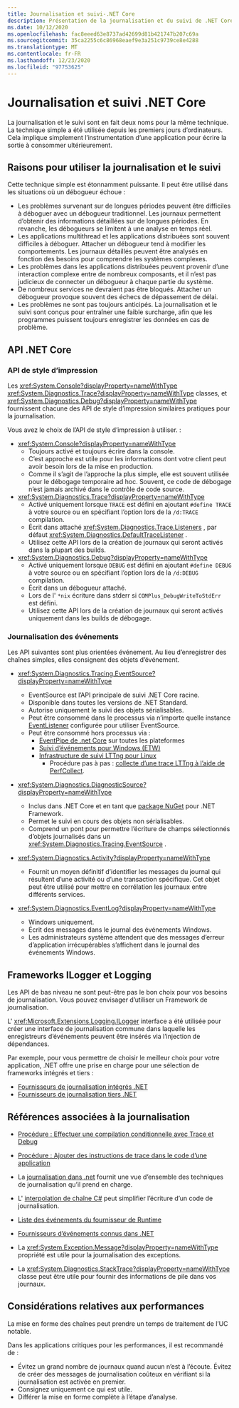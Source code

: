 ```yaml
---
title: Journalisation et suivi-.NET Core
description: Présentation de la journalisation et du suivi de .NET Core.
ms.date: 10/12/2020
ms.openlocfilehash: fac8eeed63e8737ad42699d81b421747b207c69a
ms.sourcegitcommit: 35ca2255c6c86968eaef9e3a251c9739ce8e4288
ms.translationtype: MT
ms.contentlocale: fr-FR
ms.lasthandoff: 12/23/2020
ms.locfileid: "97753625"
---
```

# <a name="net-core-logging-and-tracing"></a>Journalisation et suivi .NET Core

La journalisation et le suivi sont en fait deux noms pour la même technique. La technique simple a été utilisée depuis les premiers jours d’ordinateurs. Cela implique simplement l’instrumentation d’une application pour écrire la sortie à consommer ultérieurement.

## <a name="reasons-to-use-logging-and-tracing"></a>Raisons pour utiliser la journalisation et le suivi

Cette technique simple est étonnamment puissante. Il peut être utilisé dans les situations où un débogueur échoue :

- Les problèmes survenant sur de longues périodes peuvent être difficiles à déboguer avec un débogueur traditionnel. Les journaux permettent d’obtenir des informations détaillées sur de longues périodes. En revanche, les débogueurs se limitent à une analyse en temps réel.
- Les applications multithread et les applications distribuées sont souvent difficiles à déboguer.  Attacher un débogueur tend à modifier les comportements. Les journaux détaillés peuvent être analysés en fonction des besoins pour comprendre les systèmes complexes.
- Les problèmes dans les applications distribuées peuvent provenir d’une interaction complexe entre de nombreux composants, et il n’est pas judicieux de connecter un débogueur à chaque partie du système.
- De nombreux services ne devraient pas être bloqués. Attacher un débogueur provoque souvent des échecs de dépassement de délai.
- Les problèmes ne sont pas toujours anticipés. La journalisation et le suivi sont conçus pour entraîner une faible surcharge, afin que les programmes puissent toujours enregistrer les données en cas de problème.

## <a name="net-core-apis"></a>API .NET Core

### <a name="print-style-apis"></a>API de style d’impression

Les <xref:System.Console?displayProperty=nameWithType> <xref:System.Diagnostics.Trace?displayProperty=nameWithType> classes, et <xref:System.Diagnostics.Debug?displayProperty=nameWithType> fournissent chacune des API de style d’impression similaires pratiques pour la journalisation.

Vous avez le choix de l’API de style d’impression à utiliser. :

- <xref:System.Console?displayProperty=nameWithType>
  - Toujours activé et toujours écrire dans la console.
  - C’est approche est utile pour les informations dont votre client peut avoir besoin lors de la mise en production.
  - Comme il s’agit de l’approche la plus simple, elle est souvent utilisée pour le débogage temporaire ad hoc. Souvent, ce code de débogage n’est jamais archivé dans le contrôle de code source.
- <xref:System.Diagnostics.Trace?displayProperty=nameWithType>
  - Activé uniquement lorsque `TRACE` est défini en ajoutant `#define TRACE` à votre source ou en spécifiant l’option lors de la `/d:TRACE` compilation.
  - Écrit dans attaché <xref:System.Diagnostics.Trace.Listeners> , par défaut <xref:System.Diagnostics.DefaultTraceListener> .
  - Utilisez cette API lors de la création de journaux qui seront activés dans la plupart des builds.
- <xref:System.Diagnostics.Debug?displayProperty=nameWithType>
  - Activé uniquement lorsque `DEBUG` est défini en ajoutant `#define DEBUG` à votre source ou en spécifiant l’option lors de la `/d:DEBUG` compilation.
  - Écrit dans un débogueur attaché.
  - Lors de l' `*nix` écriture dans stderr si `COMPlus_DebugWriteToStdErr` est défini.
  - Utilisez cette API lors de la création de journaux qui seront activés uniquement dans les builds de débogage.

### <a name="logging-events"></a>Journalisation des événements

Les API suivantes sont plus orientées événement. Au lieu d’enregistrer des chaînes simples, elles consignent des objets d’événement.

- <xref:System.Diagnostics.Tracing.EventSource?displayProperty=nameWithType>
  - EventSource est l’API principale de suivi .NET Core racine.
  - Disponible dans toutes les versions de .NET Standard.
  - Autorise uniquement le suivi des objets sérialisables.
  - Peut être consommé dans le processus via n’importe quelle instance [EventListener](xref:System.Diagnostics.Tracing.EventListener) configurée pour utiliser EventSource.
  - Peut être consommé hors processus via :
    - [EventPipe de .net Core](./eventpipe.md) sur toutes les plateformes
    - [Suivi d’événements pour Windows (ETW)](/windows/win32/etw/event-tracing-portal)
    - [Infrastructure de suivi LTTng pour Linux](https://lttng.org/)
      - Procédure pas à pas : [collecte d’une trace LTTng à l’aide de PerfCollect](trace-perfcollect-lttng.md).

- <xref:System.Diagnostics.DiagnosticSource?displayProperty=nameWithType>
  - Inclus dans .NET Core et en tant que [package NuGet](https://www.nuget.org/packages/System.Diagnostics.DiagnosticSource) pour .NET Framework.
  - Permet le suivi en cours des objets non sérialisables.
  - Comprend un pont pour permettre l’écriture de champs sélectionnés d’objets journalisés dans un <xref:System.Diagnostics.Tracing.EventSource> .

- <xref:System.Diagnostics.Activity?displayProperty=nameWithType>
  - Fournit un moyen définitif d’identifier les messages du journal qui résultent d’une activité ou d’une transaction spécifique. Cet objet peut être utilisé pour mettre en corrélation les journaux entre différents services.

- <xref:System.Diagnostics.EventLog?displayProperty=nameWithType>
  - Windows uniquement.
  - Écrit des messages dans le journal des événements Windows.
  - Les administrateurs système attendent que des messages d’erreur d’application irrécupérables s’affichent dans le journal des événements Windows.

## <a name="ilogger-and-logging-frameworks"></a>Frameworks ILogger et Logging

Les API de bas niveau ne sont peut-être pas le bon choix pour vos besoins de journalisation. Vous pouvez envisager d’utiliser un Framework de journalisation.

L' <xref:Microsoft.Extensions.Logging.ILogger> interface a été utilisée pour créer une interface de journalisation commune dans laquelle les enregistreurs d’événements peuvent être insérés via l’injection de dépendances.

Par exemple, pour vous permettre de choisir le meilleur choix pour votre application, .NET offre une prise en charge pour une sélection de frameworks intégrés et tiers :

- [Fournisseurs de journalisation intégrés .NET](../extensions/logging-providers.md#built-in-logging-providers)
- [Fournisseurs de journalisation tiers .NET](../extensions/logging-providers.md#third-party-logging-providers)

## <a name="logging-related-references"></a>Références associées à la journalisation

- [Procédure : Effectuer une compilation conditionnelle avec Trace et Debug](../../framework/debug-trace-profile/how-to-compile-conditionally-with-trace-and-debug.md)

- [Procédure : Ajouter des instructions de trace dans le code d’une application](../../framework/debug-trace-profile/how-to-add-trace-statements-to-application-code.md)

- La [journalisation dans .net](../extensions/logging.md) fournit une vue d’ensemble des techniques de journalisation qu’il prend en charge.

- L' [interpolation de chaîne C#](../../csharp/language-reference/tokens/interpolated.md) peut simplifier l’écriture d’un code de journalisation.

- [Liste des événements du fournisseur de Runtime](../../fundamentals/diagnostics/runtime-events.md)

- [Fournisseurs d’événements connus dans .NET](well-known-event-providers.md)

- La <xref:System.Exception.Message?displayProperty=nameWithType> propriété est utile pour la journalisation des exceptions.

- La <xref:System.Diagnostics.StackTrace?displayProperty=nameWithType> classe peut être utile pour fournir des informations de pile dans vos journaux.

## <a name="performance-considerations"></a>Considérations relatives aux performances

La mise en forme des chaînes peut prendre un temps de traitement de l’UC notable.

Dans les applications critiques pour les performances, il est recommandé de :

- Évitez un grand nombre de journaux quand aucun n’est à l’écoute. Évitez de créer des messages de journalisation coûteux en vérifiant si la journalisation est activée en premier.
- Consignez uniquement ce qui est utile.
- Différer la mise en forme complète à l’étape d’analyse.
